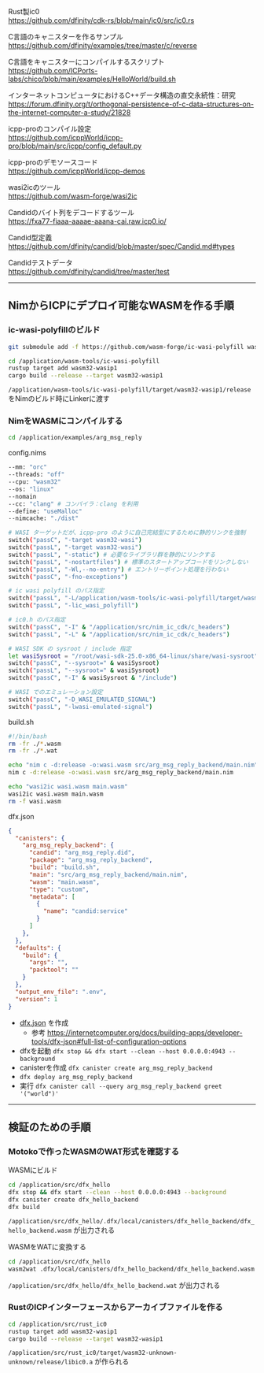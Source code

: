 Rust製ic0  
https://github.com/dfinity/cdk-rs/blob/main/ic0/src/ic0.rs

C言語のキャニスターを作るサンプル  
https://github.com/dfinity/examples/tree/master/c/reverse

C言語をキャニスターにコンパイルするスクリプト  
https://github.com/ICPorts-labs/chico/blob/main/examples/HelloWorld/build.sh

インターネットコンピュータにおけるC++データ構造の直交永続性：研究  
https://forum.dfinity.org/t/orthogonal-persistence-of-c-data-structures-on-the-internet-computer-a-study/21828

icpp-proのコンパイル設定  
https://github.com/icppWorld/icpp-pro/blob/main/src/icpp/config_default.py

icpp-proのデモソースコード  
https://github.com/icppWorld/icpp-demos

wasi2icのツール  
https://github.com/wasm-forge/wasi2ic

Candidのバイト列をデコードするツール  
https://fxa77-fiaaa-aaaae-aaana-cai.raw.icp0.io/

Candid型定義  
https://github.com/dfinity/candid/blob/master/spec/Candid.md#types

Candidテストデータ  
https://github.com/dfinity/candid/tree/master/test

---
## NimからICPにデプロイ可能なWASMを作る手順
### ic-wasi-polyfillのビルド

```sh
git submodule add -f https://github.com/wasm-forge/ic-wasi-polyfill wasm-tools/ic-wasi-polyfill

cd /application/wasm-tools/ic-wasi-polyfill
rustup target add wasm32-wasip1
cargo build --release --target wasm32-wasip1
```
`/application/wasm-tools/ic-wasi-polyfill/target/wasm32-wasip1/release` をNimのビルド時にLinkerに渡す

### NimをWASMにコンパイルする
```sh
cd /application/examples/arg_msg_reply
```

config.nims
```sh
--mm: "orc"
--threads: "off"
--cpu: "wasm32"
--os: "linux"
--nomain
--cc: "clang" # コンパイラ：clang を利用
--define: "useMalloc"
--nimcache: "./dist"

# WASI ターゲットだが、icpp-pro のように自己完結型にするために静的リンクを強制
switch("passC", "-target wasm32-wasi")
switch("passL", "-target wasm32-wasi")
switch("passL", "-static") # 必要なライブラリ群を静的にリンクする
switch("passL", "-nostartfiles") # 標準のスタートアップコードをリンクしない
switch("passL", "-Wl,--no-entry") # エントリーポイント処理を行わない
switch("passC", "-fno-exceptions")

# ic wasi polyfill のパス指定
switch("passL", "-L/application/wasm-tools/ic-wasi-polyfill/target/wasm32-wasip1/release")
switch("passL", "-lic_wasi_polyfill")

# ic0.h のパス指定
switch("passC", "-I" & "/application/src/nim_ic_cdk/c_headers")
switch("passL", "-L" & "/application/src/nim_ic_cdk/c_headers")

# WASI SDK の sysroot / include 指定
let wasiSysroot = "/root/wasi-sdk-25.0-x86_64-linux/share/wasi-sysroot"
switch("passC", "--sysroot=" & wasiSysroot)
switch("passL", "--sysroot=" & wasiSysroot)
switch("passC", "-I" & wasiSysroot & "/include")

# WASI でのエミュレーション設定
switch("passC", "-D_WASI_EMULATED_SIGNAL")
switch("passL", "-lwasi-emulated-signal")
```

build.sh
```sh
#!/bin/bash
rm -fr ./*.wasm
rm -fr ./*.wat

echo "nim c -d:release -o:wasi.wasm src/arg_msg_reply_backend/main.nim"
nim c -d:release -o:wasi.wasm src/arg_msg_reply_backend/main.nim

echo "wasi2ic wasi.wasm main.wasm"
wasi2ic wasi.wasm main.wasm
rm -f wasi.wasm
```

dfx.json
```json
{
  "canisters": {
    "arg_msg_reply_backend": {
      "candid": "arg_msg_reply.did",
      "package": "arg_msg_reply_backend",
      "build": "build.sh",
      "main": "src/arg_msg_reply_backend/main.nim",
      "wasm": "main.wasm",
      "type": "custom",
      "metadata": [
        {
          "name": "candid:service"
        }
      ]
    },
  },
  "defaults": {
    "build": {
      "args": "",
      "packtool": ""
    }
  },
  "output_env_file": ".env",
  "version": 1
}
```

- [dfx.json](./examples/arg_msg_reply/dfx.json) を作成 
  - 参考 https://internetcomputer.org/docs/building-apps/developer-tools/dfx-json#full-list-of-configuration-options
- dfxを起動 `dfx stop && dfx start --clean --host 0.0.0.0:4943 --background`
- canisterを作成 `dfx canister create arg_msg_reply_backend`
- `dfx deploy arg_msg_reply_backend`
- 実行 `dfx canister call --query arg_msg_reply_backend greet '("world")'`








---

## 検証のための手順

### Motokoで作ったWASMのWAT形式を確認する
WASMにビルド

```sh
cd /application/src/dfx_hello
dfx stop && dfx start --clean --host 0.0.0.0:4943 --background
dfx canister create dfx_hello_backend
dfx build
```

`/application/src/dfx_hello/.dfx/local/canisters/dfx_hello_backend/dfx_hello_backend.wasm` が出力される  

WASMをWATに変換する
```sh
cd /application/src/dfx_hello
wasm2wat .dfx/local/canisters/dfx_hello_backend/dfx_hello_backend.wasm -o dfx_hello_backend.wat
```

`/application/src/dfx_hello/dfx_hello_backend.wat` が出力される


### RustのICPインターフェースからアーカイブファイルを作る

```sh
cd /application/src/rust_ic0
rustup target add wasm32-wasip1
cargo build --release --target wasm32-wasip1
```

`/application/src/rust_ic0/target/wasm32-unknown-unknown/release/libic0.a` が作られる
